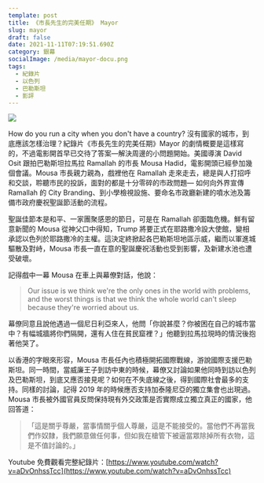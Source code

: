 ```yaml
---
template: post
title: 《市長先生的完美任期》 Mayor
slug: mayor
draft: false
date: 2021-11-11T07:19:51.690Z
category: 銀幕
socialImage: /media/mayor-docu.png
tags:
  - 紀錄片
  - 以色列
  - 巴勒斯坦
  - 影評
---
```


![](/media/mayor-docu.png)

How do you run a city when you don't have a country? 沒有國家的城市，到底應該怎樣治理？紀錄片《市長先生的完美任期》Mayor 的劇情概要是這樣寫的，不過電影開首早已交待了答案—解決周邊的小問題開始。美國導演 David Osit 跟拍巴勒斯坦拉馬拉 Ramallah 的市長 Mousa Hadid，電影開頭已經參加幾個會議。Mousa 市長親力親為，戲裡他在 Ramallah 走來走去，總是與人打招呼和交談，聆聽市民的投訴，面對的都是十分零碎的市政問題— 如何向外界宣傳   Ramallah 的 City Branding、到小學檢視設施、要命名市政廳新建的噴水池及籌備市政府慶祝聖誕節活動的流程。

聖誕佳節本是和平、一家團聚感恩的節日，可是在 Ramallah 卻面臨危機。鮮有留意新聞的 Mousa 從神父口中得知，Trump 將要正式在耶路撒冷設大使館，變相承認以色列於耶路撒冷的主權。這決定終掀起各巴勒斯坦地區示威，繼而以軍進城驅散及對峙，Mousa 市長一直在意的聖誕慶祝活動也受到影響，及新建水池也遭受破壞。

記得戲中一幕 Mousa 在車上與幕僚對話，他說：

> Our issue is we think we're the only ones in the world with problems, and the worst things is that we think the whole world can't sleep because they're worried about us.

幕僚同意且說他遇過一個尼日利亞來人，他問「你說甚麼？你被困在自己的城市當中？有幅城牆將你們隔開，還有人住在貧民窟裡？」他聽到拉馬拉現時的情況後抱著他哭了。

以香港的字眼來形容，Mousa 市長任內也積極開拓國際戰線，游說國際支援巴勒斯坦。同一時間，當威廉王子到訪中東的時候，幕僚又討論如果他同時到訪以色列及巴勒斯坦，到底又應否接見呢？如何在不失底線之後，得到國際社會最多的支持。同樣的討論，記得 2019 年的時候應否支持加泰隆尼亞的獨立集會也出現過。Mousa 市長被外國官員反問保持現有外交政策是否實際成立獨立真正的國家，他回答道：

> 「這是關乎尊嚴，當事情關乎個人尊嚴，這是不能接受的。當他們不再當我們作奴隸，我們願意做任何事，但如我在槍管下被逼當眾除掉所有衣物，這是不值討論的。」

Youtube 免費觀看完整紀錄片：[https://www.youtube.com/watch?v=aDvOnhssTcc](https://www.youtube.com/watch?v=aDvOnhssTcc)
